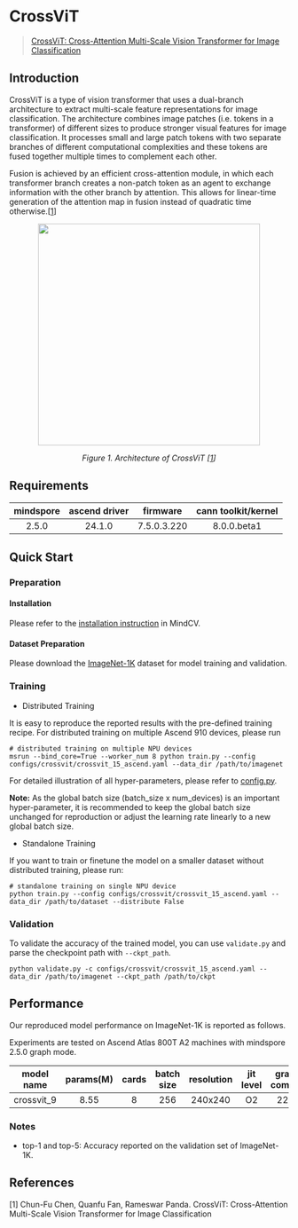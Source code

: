 # CrossViT
> [CrossViT: Cross-Attention Multi-Scale Vision Transformer for Image Classification](https://arxiv.org/abs/2103.14899)

## Introduction

CrossViT is a type of vision transformer that uses a dual-branch architecture to extract multi-scale feature representations for image classification. The architecture combines image patches (i.e. tokens in a transformer) of different sizes to produce stronger visual features for image classification. It processes small and large patch tokens with two separate branches of different computational complexities and these tokens are fused together multiple times to complement each other.

Fusion is achieved by an efficient cross-attention module, in which each transformer branch creates a non-patch token as an agent to exchange information with the other branch by attention. This allows for linear-time generation of the attention map in fusion instead of quadratic time otherwise.[[1](#references)]

<p align="center">
  <img src="https://user-images.githubusercontent.com/52945530/223635248-5871596d-43f2-44ee-b8be-1e7927ade243.jpg" width=400 />
</p>
<p align="center">
  <em>Figure 1. Architecture of CrossViT [<a href="#references">1</a>] </em>
</p>

## Requirements
| mindspore | ascend driver |  firmware   | cann toolkit/kernel |
| :-------: | :-----------: | :---------: | :-----------------: |
|   2.5.0   |   24.1.0      | 7.5.0.3.220 |     8.0.0.beta1     |


## Quick Start

### Preparation

#### Installation
Please refer to the [installation instruction](https://mindspore-lab.github.io/mindcv/installation/) in MindCV.

#### Dataset Preparation
Please download the [ImageNet-1K](https://www.image-net.org/challenges/LSVRC/2012/index.php) dataset for model training and validation.

### Training

* Distributed Training

It is easy to reproduce the reported results with the pre-defined training recipe. For distributed training on multiple Ascend 910 devices, please run

```shell
# distributed training on multiple NPU devices
msrun --bind_core=True --worker_num 8 python train.py --config configs/crossvit/crossvit_15_ascend.yaml --data_dir /path/to/imagenet
```


For detailed illustration of all hyper-parameters, please refer to [config.py](https://github.com/mindspore-lab/mindcv/blob/main/config.py).

**Note:**  As the global batch size  (batch_size x num_devices) is an important hyper-parameter, it is recommended to keep the global batch size unchanged for reproduction or adjust the learning rate linearly to a new global batch size.

* Standalone Training

If you want to train or finetune the model on a smaller dataset without distributed training, please run:

```shell
# standalone training on single NPU device
python train.py --config configs/crossvit/crossvit_15_ascend.yaml --data_dir /path/to/dataset --distribute False
```

### Validation

To validate the accuracy of the trained model, you can use `validate.py` and parse the checkpoint path with `--ckpt_path`.

```
python validate.py -c configs/crossvit/crossvit_15_ascend.yaml --data_dir /path/to/imagenet --ckpt_path /path/to/ckpt
```

## Performance

Our reproduced model performance on ImageNet-1K is reported as follows.

Experiments are tested on Ascend Atlas 800T A2 machines with mindspore 2.5.0 graph mode.

|  model name  |  params(M)   |  cards  |  batch size  |  resolution  |  jit level  |  graph compile  |  ms/step  |   img/s   |  acc@top1  |  acc@top5  |                                               recipe                                               |                                                  weight                                                   |
|:------------:|:------------:|:-------:|:------------:|:------------:|:-----------:|:---------------:|:---------:|:---------:|:----------:|:----------:|:--------------------------------------------------------------------------------------------------:|:---------------------------------------------------------------------------------------------------------:|
| crossvit_9 | 8.55      | 8     | 256        | 240x240    | O2        | 221s          | 498.96  | 4104.53 | 73.38    | 91.51    | [yaml](https://github.com/mindspore-lab/mindcv/blob/main/configs/crossvit/crossvit_9_ascend.yaml) | [weights](https://download-mindspore.osinfra.cn/toolkits/mindcv/crossvit/crossvit_9-32c69c96-910v2.ckpt) |

### Notes
- top-1 and top-5: Accuracy reported on the validation set of ImageNet-1K.

## References

<!--- Guideline: Citation format should follow GB/T 7714. -->
[1] Chun-Fu Chen, Quanfu Fan, Rameswar Panda. CrossViT: Cross-Attention Multi-Scale Vision Transformer for Image Classification
